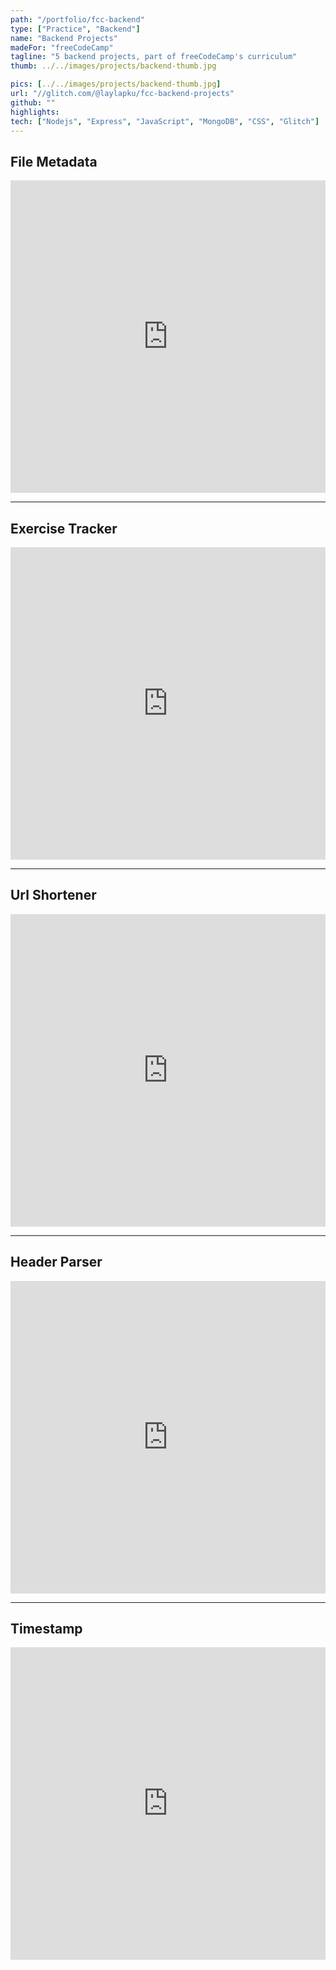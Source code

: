 ```yaml
---
path: "/portfolio/fcc-backend"
type: ["Practice", "Backend"]
name: "Backend Projects"
madeFor: "freeCodeCamp"
tagline: "5 backend projects, part of freeCodeCamp's curriculum"
thumb: ../../images/projects/backend-thumb.jpg

pics: [../../images/projects/backend-thumb.jpg]
url: "//glitch.com/@laylapku/fcc-backend-projects"
github: ""
highlights:
tech: ["Nodejs", "Express", "JavaScript", "MongoDB", "CSS", "Glitch"]
---
```


## File Metadata

<iframe
src="https://glitch.com/embed/#!/embed/fcc-backend-file-metadata-5?path=views/index.html&previewSize=0"
title="fcc-backend-file-metadata-5 on Glitch"
allow="geolocation; microphone; camera; midi; vr; encrypted-media"
style="height: 500px; width: 100%; border: 0;">
</iframe>

---

## Exercise Tracker

<iframe
src="https://glitch.com/embed/#!/embed/fcc-backend-exercise-tracker-4?path=models/user.js&previewSize=0"
title="fcc-backend-exercise-tracker-4 on Glitch"
allow="geolocation; microphone; camera; midi; vr; encrypted-media"
style="height: 500px; width: 100%; border: 0;">
</iframe>

---

## Url Shortener

<iframe
src="https://glitch.com/embed/#!/embed/fcc-backend-url-shortener-3?path=server.js&previewSize=0"
title="fcc-backend-url-shortener-3 on Glitch"
allow="geolocation; microphone; camera; midi; vr; encrypted-media"
style="height: 500px; width: 100%; border: 0;">
</iframe>

---

## Header Parser

<iframe
src="https://glitch.com/embed/#!/embed/fcc-backend-header-parser-2?path=server.js&previewSize=0"
title="fcc-backend-header-parser-2 on Glitch"
allow="geolocation; microphone; camera; midi; vr; encrypted-media"
style="height: 500px; width: 100%; border: 0;">
</iframe>

---

## Timestamp

<iframe
src="https://glitch.com/embed/#!/embed/fcc-backend-timestamp--1?path=server.js&previewSize=0"
title="fcc-backend-timestamp--1 on Glitch"
allow="geolocation; microphone; camera; midi; vr; encrypted-media"
style="height: 500px; width: 100%; border: 0;">
</iframe>
